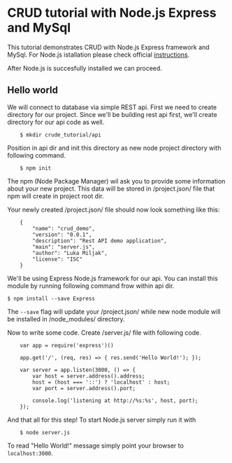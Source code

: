 CRUD tutorial with Node.js Express and MySql
============================================

This tutorial demonstrates CRUD with Node.js Express framework and MySql. For 
Node.js istallation please check official [instructions](https://nodejs.org/en/download/package-manager/).

After Node.js is succesfully installed we can proceed.

Hello world
-----------
We will connect to database via simple REST api. First we need to create directory for our project.
Since we'll be building rest api first, we'll create directory for our api code as well.

		$ mkdir crude_tutorial/api

Position in api dir and init this directory as new node project directory with following command.

		$ npm init

The npm (Node Package Manager) wil ask you to provide some information about your new project. This
data will be stored in /project.json/ file that npm will create in project root dir.

Your newly created /project.json/ file should now look something like this:

		{
			"name": "crud_demo",
			"version": "0.0.1",
			"description": "Rest API demo application",
			"main": "server.js",
			"author": "Luka Miljak",
			"license": "ISC"
		}

We'll be using Express Node.js framework for our api. You can install this module by running following
command frow within api dir.

	$ npm install --save Express

The `--save` flag will update your /project.json/ while new node module will be installed in /node_modules/
directory.

Now to write some code. Create /server.js/ file with following code.

		var app = require('express')()

		app.get('/', (req, res) => { res.send('Hello World!'); });

		var server = app.listen(3000, () => {
			var host = server.address().address;
			host = (host === '::') ? 'localhost' : host;
			var port = server.address().port;

			console.log('listening at http://%s:%s', host, port);
		});

And that all for this step! To start Node.js server simply run it with

		$ node server.js

To read "Hello World!" message simply point your browser to `localhost:3000`.



